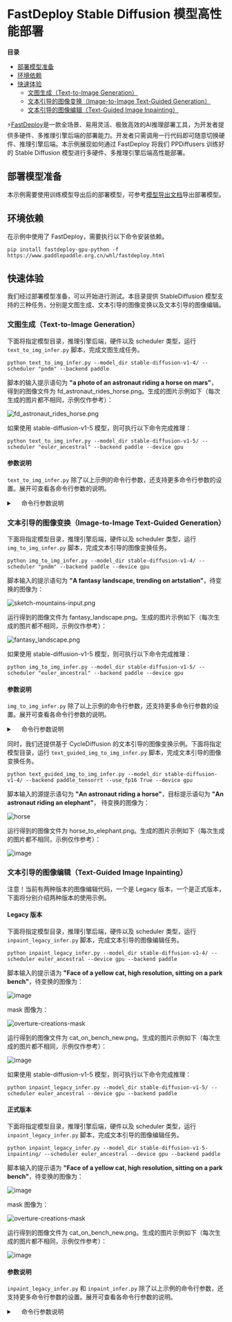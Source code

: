 # FastDeploy Stable Diffusion 模型高性能部署

 **目录**
   * [部署模型准备](#部署模型准备)
   * [环境依赖](#环境依赖)
   * [快速体验](#快速体验)
       * [文图生成（Text-to-Image Generation）](#文图生成)
       * [文本引导的图像变换（Image-to-Image Text-Guided Generation）](#文本引导的图像变换)
       * [文本引导的图像编辑（Text-Guided Image Inpainting）](#文本引导的图像编辑)

⚡️[FastDeploy](https://github.com/PaddlePaddle/FastDeploy)是一款全场景、易用灵活、极致高效的AI推理部署工具，为开发者提供多硬件、多推理引擎后端的部署能力。开发者只需调用一行代码即可随意切换硬件、推理引擎后端。本示例展现如何通过 FastDeploy 将我们 PPDiffusers 训练好的 Stable Diffusion 模型进行多硬件、多推理引擎后端高性能部署。

<a name="部署模型准备"></a>

## 部署模型准备

本示例需要使用训练模型导出后的部署模型，可参考[模型导出文档](https://github.com/PaddlePaddle/PaddleNLP/blob/develop/ppdiffusers/deploy/export.md)导出部署模型。

<a name="环境依赖"></a>

## 环境依赖

在示例中使用了 FastDeploy，需要执行以下命令安装依赖。

```shell
pip install fastdeploy-gpu-python -f https://www.paddlepaddle.org.cn/whl/fastdeploy.html
```

<a name="快速体验"></a>

## 快速体验

我们经过部署模型准备，可以开始进行测试。本目录提供 StableDiffusion 模型支持的三种任务，分别是文图生成、文本引导的图像变换以及文本引导的图像编辑。

<a name="文图生成"></a>

### 文图生成（Text-to-Image Generation）


下面将指定模型目录，推理引擎后端，硬件以及 scheduler 类型，运行 `text_to_img_infer.py` 脚本，完成文图生成任务。

```
python text_to_img_infer.py --model_dir stable-diffusion-v1-4/ --scheduler "pndm" --backend paddle
```

脚本的输入提示语句为 **"a photo of an astronaut riding a horse on mars"**， 得到的图像文件为 fd_astronaut_rides_horse.png。生成的图片示例如下（每次生成的图片都不相同，示例仅作参考）：

![fd_astronaut_rides_horse.png](https://user-images.githubusercontent.com/10826371/200261112-68e53389-e0a0-42d1-8c3a-f35faa6627d7.png)

如果使用 stable-diffusion-v1-5 模型，则可执行以下命令完成推理：

```
python text_to_img_infer.py --model_dir stable-diffusion-v1-5/ --scheduler "euler_ancestral" --backend paddle --device gpu
```

#### 参数说明

`text_to_img_infer.py` 除了以上示例的命令行参数，还支持更多命令行参数的设置。展开可查看各命令行参数的说明。

<details><summary>&emsp; 命令行参数说明 </summary>

| 参数 |参数说明 |
|----------|--------------|
| --model_dir | 导出后模型的目录。 |
| --model_format | 模型格式。默认为 `'paddle'`，可选列表：`['paddle', 'onnx']`。 |
| --backend | 推理引擎后端。默认为 `paddle`，可选列表：`['onnx_runtime', 'paddle', 'paddlelite', 'paddle_tensorrt']`，当模型格式为 `onnx` 时，可选列表为 `['onnx_runtime']`。 |
| --device | 运行设备。默认为 `cpu`，可选列表：`['cpu', 'gpu', 'huawei_ascend_npu', 'kunlunxin_xpu']`。 |
| --scheduler | StableDiffusion 模型的 scheduler。默认为 `'pndm'`。可选列表：`['pndm', 'euler_ancestral']`。|
| --unet_model_prefix | UNet 模型前缀。默认为 `unet`。 |
| --vae_model_prefix | VAE 模型前缀。默认为 `vae_decoder`。 |
| --text_encoder_model_prefix | TextEncoder 模型前缀。默认为 `text_encoder`。 |
| --inference_steps | UNet 模型运行的次数，默认为 50。 |
| --image_path | 生成图片的路径。默认为 `fd_astronaut_rides_horse.png`。  |
| --device_id | gpu 设备的 id。若 `device_id` 为-1，视为使用 cpu 推理。 |
| --use_fp16 | 是否使用 fp16 精度。默认为 `False`。使用 tensorrt 或者 paddle-tensorrt 后端时可以设为 `True` 开启。 |

</details>

<a name="文本引导的图像变换"></a>

### 文本引导的图像变换（Image-to-Image Text-Guided Generation）

下面将指定模型目录，推理引擎后端，硬件以及 scheduler 类型，运行 `img_to_img_infer.py` 脚本，完成文本引导的图像变换任务。

```
python img_to_img_infer.py --model_dir stable-diffusion-v1-4/ --scheduler "pndm" --backend paddle --device gpu
```

脚本输入的提示语句为 **"A fantasy landscape, trending on artstation"**，待变换的图像为：

![sketch-mountains-input.png](https://user-images.githubusercontent.com/10826371/217207485-09ee54de-4ba2-4cff-9d6c-fd426d4c1831.png)


运行得到的图像文件为 fantasy_landscape.png。生成的图片示例如下（每次生成的图片都不相同，示例仅作参考）：

![fantasy_landscape.png](https://user-images.githubusercontent.com/10826371/217200795-811a8c73-9fb3-4445-b363-b445c7ee52cd.png)


如果使用 stable-diffusion-v1-5 模型，则可执行以下命令完成推理：

```
python img_to_img_infer.py --model_dir stable-diffusion-v1-5/ --scheduler "euler_ancestral" --backend paddle --device gpu
```

#### 参数说明

`img_to_img_infer.py` 除了以上示例的命令行参数，还支持更多命令行参数的设置。展开可查看各命令行参数的说明。

<details><summary>&emsp; 命令行参数说明 </summary>

| 参数 |参数说明 |
|----------|--------------|
| --model_dir | 导出后模型的目录。 |
| --model_format | 模型格式。默认为 `'paddle'`，可选列表：`['paddle', 'onnx']`。 |
| --backend | 推理引擎后端。默认为 `paddle`，可选列表：`['onnx_runtime', 'paddle', 'paddlelite', 'paddle_tensorrt']`，当模型格式为 `onnx` 时，可选列表为 `['onnx_runtime']`。 |
| --device | 运行设备。默认为 `cpu`，可选列表：`['cpu', 'gpu', 'huawei_ascend_npu', 'kunlunxin_xpu']`。 |
| --scheduler | StableDiffusion 模型的 scheduler。默认为 `'pndm'`。可选列表：`['pndm', 'euler_ancestral']`。|
| --unet_model_prefix | UNet 模型前缀。默认为 `unet`。 |
| --vae_model_prefix | VAE 模型前缀。默认为 `vae_decoder`。 |
| --text_encoder_model_prefix | TextEncoder 模型前缀。默认为 `text_encoder`。 |
| --inference_steps | UNet 模型运行的次数，默认为 50。 |
| --image_path | 生成图片的路径。默认为 `fantasy_landscape.png`。  |
| --device_id | gpu 设备的 id。若 `device_id` 为-1，视为使用 cpu 推理。 |
| --use_fp16 | 是否使用 fp16 精度。默认为 `False`。使用 tensorrt 或者 paddle-tensorrt 后端时可以设为 `True` 开启。 |

</details>

同时，我们还提供基于 CycleDiffusion 的文本引导的图像变换示例。下面将指定模型目录，运行 `text_guided_img_to_img_infer.py` 脚本，完成文本引导的图像变换任务。

```
python text_guided_img_to_img_infer.py --model_dir stable-diffusion-v1-4/ --backend paddle_tensorrt --use_fp16 True --device gpu
```

脚本输入的源提示语句为 **"An astronaut riding a horse"**，目标提示语句为 **"An astronaut riding an elephant"**， 待变换的图像为：

![horse](https://raw.githubusercontent.com/ChenWu98/cycle-diffusion/main/data/dalle2/An%20astronaut%20riding%20a%20horse.png)

运行得到的图像文件为 horse_to_elephant.png。生成的图片示例如下（每次生成的图片都不相同，示例仅作参考）：

![image](https://user-images.githubusercontent.com/10826371/223315865-4490b586-1de7-4616-a245-9c008c3ffb6b.png)

<a name="文本引导的图像编辑"></a>

### 文本引导的图像编辑（Text-Guided Image Inpainting）

注意！当前有两种版本的图像编辑代码，一个是 Legacy 版本，一个是正式版本，下面将分别介绍两种版本的使用示例。

#### Legacy 版本

下面将指定模型目录，推理引擎后端，硬件以及 scheduler 类型，运行 `inpaint_legacy_infer.py` 脚本，完成文本引导的图像编辑任务。

```
python inpaint_legacy_infer.py --model_dir stable-diffusion-v1-4/ --scheduler euler_ancestral --device gpu --backend paddle
```

脚本输入的提示语为 **"Face of a yellow cat, high resolution, sitting on a park bench"**，待变换的图像为：

![image](https://user-images.githubusercontent.com/10826371/217423470-b2a3f8ac-618b-41ee-93e2-121bddc9fd36.png)

mask 图像为：

![overture-creations-mask](https://user-images.githubusercontent.com/10826371/217424068-99d0a97d-dbc3-4126-b80c-6409d2fd7ebc.png)


运行得到的图像文件为 cat_on_bench_new.png。生成的图片示例如下（每次生成的图片都不相同，示例仅作参考）：

![image](https://user-images.githubusercontent.com/10826371/217455594-187aa99c-b321-4535-aca0-9159ad658a97.png)

如果使用 stable-diffusion-v1-5 模型，则可执行以下命令完成推理：

```
python inpaint_legacy_infer.py --model_dir stable-diffusion-v1-5/ --scheduler euler_ancestral --device gpu --backend paddle
```

#### 正式版本

下面将指定模型目录，推理引擎后端，硬件以及 scheduler 类型，运行 `inpaint_legacy_infer.py` 脚本，完成文本引导的图像编辑任务。

```
python inpaint_legacy_infer.py --model_dir stable-diffusion-v1-5-inpainting/ --scheduler euler_ancestral --device gpu --backend paddle
```

脚本输入的提示语为 **"Face of a yellow cat, high resolution, sitting on a park bench"**，待变换的图像为：

![image](https://user-images.githubusercontent.com/10826371/217423470-b2a3f8ac-618b-41ee-93e2-121bddc9fd36.png)

mask 图像为：

![overture-creations-mask](https://user-images.githubusercontent.com/10826371/217424068-99d0a97d-dbc3-4126-b80c-6409d2fd7ebc.png)


运行得到的图像文件为 cat_on_bench_new.png。生成的图片示例如下（每次生成的图片都不相同，示例仅作参考）：

![image](https://user-images.githubusercontent.com/10826371/217454490-7d6c6a89-fde6-4393-af8e-05e84961b354.png)


#### 参数说明

`inpaint_legacy_infer.py` 和 `inpaint_infer.py` 除了以上示例的命令行参数，还支持更多命令行参数的设置。展开可查看各命令行参数的说明。

<details><summary>&emsp; 命令行参数说明 </summary>

| 参数 |参数说明 |
|----------|--------------|
| --model_dir | 导出后模型的目录。 |
| --model_format | 模型格式。默认为 `'paddle'`，可选列表：`['paddle', 'onnx']`。 |
| --backend | 推理引擎后端。默认为 `paddle`，可选列表：`['onnx_runtime', 'paddle', 'paddlelite', 'paddle_tensorrt']`，当模型格式为 `onnx` 时，可选列表为 `['onnx_runtime']`。 |
| --device | 运行设备。默认为 `cpu`，可选列表：`['cpu', 'gpu', 'huawei_ascend_npu', 'kunlunxin_xpu']`。 |
| --scheduler | StableDiffusion 模型的 scheduler。默认为 `'pndm'`。可选列表：`['pndm', 'euler_ancestral']`。|
| --unet_model_prefix | UNet 模型前缀。默认为 `unet`。 |
| --vae_model_prefix | VAE 模型前缀。默认为 `vae_decoder`。 |
| --text_encoder_model_prefix | TextEncoder 模型前缀。默认为 `text_encoder`。 |
| --inference_steps | UNet 模型运行的次数，默认为 50。 |
| --image_path | 生成图片的路径。默认为 `cat_on_bench_new.png`。  |
| --device_id | gpu 设备的 id。若 `device_id` 为-1，视为使用 cpu 推理。 |
| --use_fp16 | 是否使用 fp16 精度。默认为 `False`。使用 tensorrt 或者 paddle-tensorrt 后端时可以设为 `True` 开启。 |
